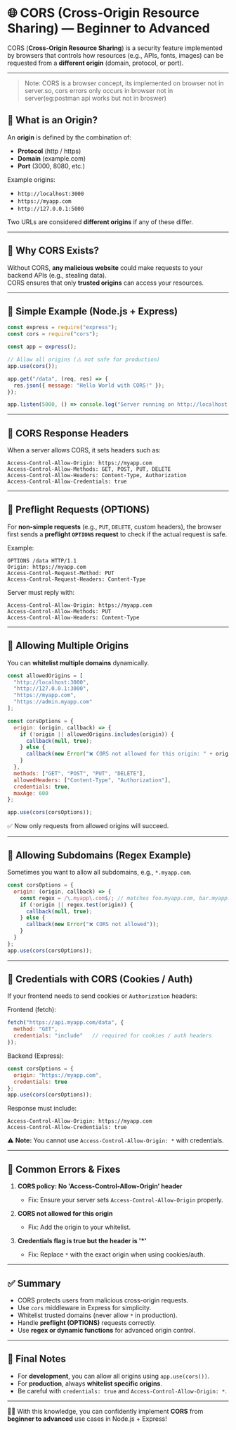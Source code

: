 # 🌐 CORS (Cross-Origin Resource Sharing) — Beginner to Advanced

CORS (**Cross-Origin Resource Sharing**) is a security feature implemented by browsers that controls how resources (e.g., APIs, fonts, images) can be requested from a **different origin** (domain, protocol, or port).

---
> Note: CORS is a browser concept, its implemented on browser not in server.so, cors errors only occurs in browser not in server(eg:postman api works but not in broswer)
## 🔹 What is an Origin?

An **origin** is defined by the combination of:
- **Protocol** (http / https)
- **Domain** (example.com)
- **Port** (3000, 8080, etc.)

Example origins:
- `http://localhost:3000`
- `https://myapp.com`
- `http://127.0.0.1:5000`

Two URLs are considered **different origins** if any of these differ.

---

## 🔹 Why CORS Exists?

Without CORS, **any malicious website** could make requests to your backend APIs (e.g., stealing data).  
CORS ensures that only **trusted origins** can access your resources.

---

## 🔹 Simple Example (Node.js + Express)

```js
const express = require("express");
const cors = require("cors");

const app = express();

// Allow all origins (⚠️ not safe for production)
app.use(cors());

app.get("/data", (req, res) => {
  res.json({ message: "Hello World with CORS!" });
});

app.listen(5000, () => console.log("Server running on http://localhost:5000"));
```

---

## 🔹 CORS Response Headers

When a server allows CORS, it sets headers such as:

```http
Access-Control-Allow-Origin: https://myapp.com
Access-Control-Allow-Methods: GET, POST, PUT, DELETE
Access-Control-Allow-Headers: Content-Type, Authorization
Access-Control-Allow-Credentials: true
```

---

## 🔹 Preflight Requests (OPTIONS)

For **non-simple requests** (e.g., `PUT`, `DELETE`, custom headers), the browser first sends a **preflight `OPTIONS` request** to check if the actual request is safe.

Example:
```http
OPTIONS /data HTTP/1.1
Origin: https://myapp.com
Access-Control-Request-Method: PUT
Access-Control-Request-Headers: Content-Type
```

Server must reply with:
```http
Access-Control-Allow-Origin: https://myapp.com
Access-Control-Allow-Methods: PUT
Access-Control-Allow-Headers: Content-Type
```

---

## 🔹 Allowing Multiple Origins

You can **whitelist multiple domains** dynamically.

```js
const allowedOrigins = [
  "http://localhost:3000",
  "http://127.0.0.1:3000",
  "https://myapp.com",
  "https://admin.myapp.com"
];

const corsOptions = {
  origin: (origin, callback) => {
    if (!origin || allowedOrigins.includes(origin)) {
      callback(null, true);
    } else {
      callback(new Error("❌ CORS not allowed for this origin: " + origin));
    }
  },
  methods: ["GET", "POST", "PUT", "DELETE"],
  allowedHeaders: ["Content-Type", "Authorization"],
  credentials: true,
  maxAge: 600
};

app.use(cors(corsOptions));
```

✅ Now only requests from allowed origins will succeed.

---

## 🔹 Allowing Subdomains (Regex Example)

Sometimes you want to allow all subdomains, e.g., `*.myapp.com`.

```js
const corsOptions = {
  origin: (origin, callback) => {
    const regex = /\.myapp\.com$/; // matches foo.myapp.com, bar.myapp.com
    if (!origin || regex.test(origin)) {
      callback(null, true);
    } else {
      callback(new Error("❌ CORS not allowed"));
    }
  }
};
app.use(cors(corsOptions));
```

---

## 🔹 Credentials with CORS (Cookies / Auth)

If your frontend needs to send cookies or `Authorization` headers:

Frontend (fetch):
```js
fetch("https://api.myapp.com/data", {
  method: "GET",
  credentials: "include"   // required for cookies / auth headers
});
```

Backend (Express):
```js
const corsOptions = {
  origin: "https://myapp.com",
  credentials: true
};
app.use(cors(corsOptions));
```

Response must include:
```http
Access-Control-Allow-Origin: https://myapp.com
Access-Control-Allow-Credentials: true
```

⚠️ **Note:** You cannot use `Access-Control-Allow-Origin: *` with credentials.

---

## 🔹 Common Errors & Fixes

1. **CORS policy: No 'Access-Control-Allow-Origin' header**
   - Fix: Ensure your server sets `Access-Control-Allow-Origin` properly.

2. **CORS not allowed for this origin**
   - Fix: Add the origin to your whitelist.

3. **Credentials flag is true but the header is '*'**
   - Fix: Replace `*` with the exact origin when using cookies/auth.

---

## ✅ Summary

- CORS protects users from malicious cross-origin requests.
- Use `cors` middleware in Express for simplicity.
- Whitelist trusted domains (never allow `*` in production).
- Handle **preflight (OPTIONS)** requests correctly.
- Use **regex or dynamic functions** for advanced origin control.

---

## 📌 Final Notes

- For **development**, you can allow all origins using `app.use(cors())`.
- For **production**, always **whitelist specific origins**.
- Be careful with `credentials: true` and `Access-Control-Allow-Origin: *`.  

---

👨‍💻 With this knowledge, you can confidently implement **CORS** from **beginner to advanced** use cases in Node.js + Express!
